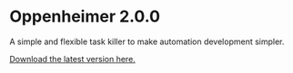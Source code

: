 # Oppenheimer 2.0.0
A simple and flexible task killer to make automation development simpler. 

<a href="https://github.com/adamdthomas/Oppenheimer/raw/master/Oppenheimer.zip">Download the latest version here.</a>
